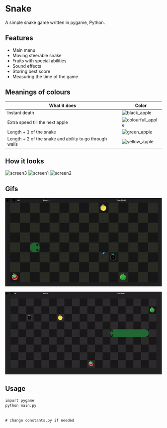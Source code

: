 # Snake

A simple snake game written in pygame, Python.

## Features

- Main menu
- Moving steerable snake
- Fruits with special abilities
- Sound effects
- Storing best score
- Measuring the time of the game

## Meanings of colours

| What it does                                            | Color                                                                                                                       |
| ------------------------------------------------------- | --------------------------------------------------------------------------------------------------------------------------- |
| Instant death                                           | ![black_apple](https://user-images.githubusercontent.com/113067612/217398958-1d3e80b8-74e6-483e-b040-d06d7945f0cd.png)      |
| Extra speed till the next apple                         | ![colourfull_apple](https://user-images.githubusercontent.com/113067612/217398968-7c7284ba-33ad-49b3-b329-f4b94d678b3f.png) |
| Length + 1 of the snake                                 | ![green_apple](https://user-images.githubusercontent.com/113067612/217398977-469ee818-7c21-4104-8ede-a58bb52955b2.png)      |
| Length + 2 of the snake and ability to go through walls | ![yellow_apple](https://user-images.githubusercontent.com/113067612/217399008-dbb775ad-491c-4d8f-ad69-eb7a5a0250e5.png)     |

## How it looks

![screen3](https://user-images.githubusercontent.com/113067612/217400055-30404890-30bc-4e15-b4c4-2d4d00d8ad8b.png)
![screen1](https://user-images.githubusercontent.com/113067612/217400044-eeaa1b29-e918-4496-8182-6cf24e5b70c3.png)
![screen2](https://user-images.githubusercontent.com/113067612/217400160-5de28494-be59-4d59-b8bb-32924ebe1c56.png)

## Gifs

![gif1](Images/gif0.gif)

![gif2](Images/gif1.gif)

## Usage

```
import pygame
python main.py


# change constants.py if needed
```
